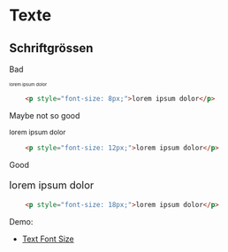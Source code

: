 # Texte

## Schriftgrössen

<div class="flex flex-wrap">
<div class="w-1/6">
	<p>
		Bad
	<p>
</div>
<div class="w-2/6">
	<p style="font-size: 8px;">lorem ipsum dolor</p>
</div>
<div class="w-3/6">

``` html
	<p style="font-size: 8px;">lorem ipsum dolor</p>
```
</div>
<div class="w-1/6">
	<p>
		Maybe not so good
	<p>
</div>
<div class="w-2/6">
	<p style="font-size: 12px;">lorem ipsum dolor</p>
</div>
<div class="w-3/6">

``` html
	<p style="font-size: 12px;">lorem ipsum dolor</p>
```
</div>
<div class="w-1/6">
	<p>
		Good
	<p>
</div>
<div class="w-2/6">
	<p style="font-size: 18px;">lorem ipsum dolor</p>
</div>
<div class="w-3/6">

``` html
	<p style="font-size: 18px;">lorem ipsum dolor</p>
```
</div>
</div>

Demo:

- [Text Font Size](/accessibility-crash-course/demo/text-font-size)
